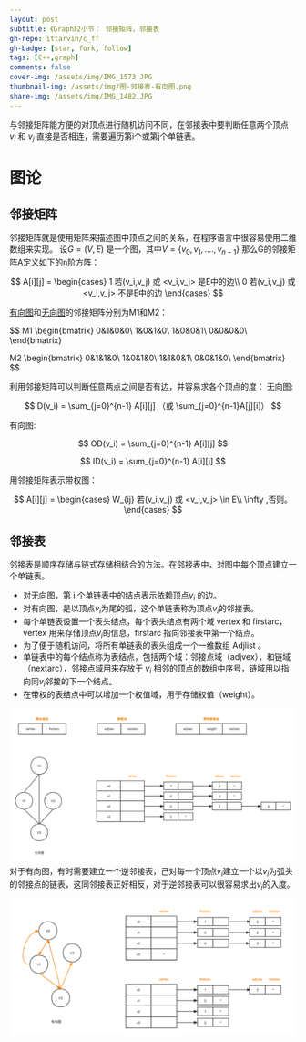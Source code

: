 ```yaml
---
layout: post
subtitle: 《Graph》2小节： 邻接矩阵，邻接表
gh-repo: ittarvin/c_ff
gh-badge: [star, fork, follow]
tags: [C++,graph]
comments: false
cover-img: /assets/img/IMG_1573.JPG
thumbnail-img: /assets/img/图-邻接表-有向图.png
share-img: /assets/img/IMG_1482.JPG
---
```

与邻接矩阵能方便的对顶点进行随机访问不同，在邻接表中要判断任意两个顶点 $v_i$ 和 $v_j$ 直接是否相连，需要遍历第i个或第j个单链表。

# 图论

## 邻接矩阵
邻接矩阵就是使用矩阵来描述图中顶点之间的关系，在程序语言中很容易使用二维数组来实现。
设$G=(V,E)$ 是一个图，其中$V=\{v_0,v_1,....,v_{n-1}\}$ 那么G的邻接矩阵A定义如下的n阶方阵：

$$
A[i][j] = 
\begin{cases}
1 若(v_i,v_j) 或 <v_i,v_j> 是E中的边\\
0 若(v_i,v_j) 或 <v_i,v_j> 不是E中的边
\end{cases}
$$

[有向图](/2022-05-31-graph)和[无向图](/2022-05-31-graph)的邻接矩阵分别为M1和M2：

$$
M1
\begin{bmatrix} 
0&1&0&0\\
1&0&1&0\\
1&0&0&1\\
0&0&0&0\\
\end{bmatrix}

M2
\begin{bmatrix}
0&1&1&0\\
1&0&1&0\\
1&1&0&1\\
0&0&1&0\\
\end{bmatrix}
$$

利用邻接矩阵可以判断任意两点之间是否有边，并容易求各个顶点的度：
无向图:

$$
D(v_i) = \sum_{j=0}^{n-1} A[i][j] （或 \sum_{j=0}^{n-1}A[j][i]）
$$

有向图:

$$
OD(v_i) = \sum_{j=0}^{n-1} A[i][j] 
$$

$$
ID(v_i) = \sum_{j=0}^{n-1} A[i][j]
$$

用邻接矩阵表示带权图：

$$
A[i][j] = 
\begin{cases}
W_{ij} 若(v_i,v_j) 或 <v_i,v_j>  \in E\\
\infty ,否则。
\end{cases}
$$

##  邻接表
邻接表是顺序存储与链式存储相结合的方法。在邻接表中，对图中每个顶点建立一个单链表。
- 对无向图，第 i 个单链表中的结点表示依赖顶点$v_i$ 的边。
- 对有向图，是以顶点$v_i$为尾的弧，这个单链表称为顶点$v_i$的邻接表。
- 每个单链表设置一个表头结点，每个表头结点有两个域 vertex 和 firstarc，vertex 用来存储顶点$v_i$的信息，firstarc 指向邻接表中第一个结点。
- 为了便于随机访问，将所有单链表的表头组成一个一维数组 Adjlist 。
- 单链表中的每个结点称为表结点，包括两个域：邻接点域（adjvex），和链域（nextarc），邻接点域用来存放于 $v_i$ 相邻的顶点的数组中序号，链域用以指向同$v_i$邻接的下一个结点。
- 在带权的表结点中可以增加一个权值域，用于存储权值（weight）。

![图-邻接表-无向图.png](/assets/img/图-邻接表-无向图.png)
对于有向图，有时需要建立一个逆邻接表，己对每一个顶点$v_i$建立一个以$v_i$为弧头的邻接点的链表，这同邻接表正好相反，对于逆邻接表可以很容易求出$v_i$的入度。

![图-邻接表-有向图.png](/assets/img/图-邻接表-有向图.png)
